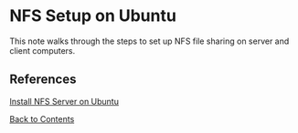 # NFS Setup on Ubuntu

This note walks through the steps to set up NFS file sharing on server and client computers.



## References
[Install NFS Server on Ubuntu](https://phoenixnap.com/kb/ubuntu-nfs-server)

[Back to Contents](../README.md)
